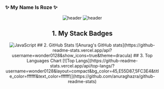 ### :sparkles: My Name Is Roze :sparkles:

<!--
**wonder0128/wonder0128** is a ✨ _special_ ✨ repository because its `README.md` (this file) appears on your GitHub profile.

Here are some ideas to get you started:

- 🔭 I’m currently working on ...
- 🌱 I’m currently learning ...
- 👯 I’m looking to collaborate on ...
- 🤔 I’m looking for help with ...
- 💬 Ask me about ...
- 📫 How to reach me: ...
- 😄 Pronouns: ...
- ⚡ Fun fact: ...
-->

<div class="content" align=center>
  
  ![header](https://capsule-render.vercel.app/api?type=waving&color=gradient&height=100&section=header)
  ![header](https://capsule-render.vercel.app/api?type=transparent&section=header&text=Shining%20Developer&fontSize=30)
  ## 1. My Stack Badges
  <img alt="JavaScript" src ="https://img.shields.io/badge/JavaScript-F7DF1E.svg?&style=flat-square&logo=JavaScript&logoColor=white"/>
  ## 2. GitHub Stats
  ![Anurag's GitHub stats](https://github-readme-stats.vercel.app/api?username=wonder0128&show_icons=true&theme=dracula)
  ## 3. Top Languages Chart
  [![Top Langs](https://github-readme-stats.vercel.app/api/top-langs/?username=wonder0128&layout=compact&bg_color=45,E55D87,5FC3E4&title_color=ffffff&text_color=ffffff)](https://github.com/anuraghazra/github-readme-stats)

</div>
